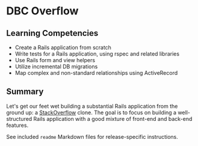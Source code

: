# DBC Overflow

## Learning Competencies

- Create a Rails application from scratch
- Write tests for a Rails application, using rspec and related libraries
- Use Rails form and view helpers
- Utilize incremental DB migrations
- Map complex and non-standard relationships using ActiveRecord

## Summary

Let's get our feet wet building a substantial Rails application from the ground up: a [StackOverflow](http://www.stackoverflow.com) clone.  The goal is to focus on building a well-structured Rails application with a good mixture of front-end and back-end features.

See included `readme` Markdown files for release-specific instructions.
